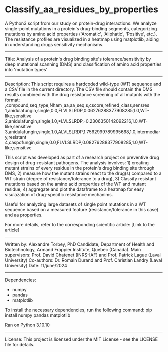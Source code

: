 # Classify_aa_residues_by_properties
A Python3 script from our study on protein-drug interactions. We analyze single-point mutations in a protein's drug-binding segments, categorizing mutations by amino acid properties ('Aromatic', 'Aliphatic', 'Positive', etc.). The resistance profiles are visualized in a heatmap using matplotlib, aiding in understanding drugs sensitivity mechanisms.


____________________________
Title:
Analysis of a protein's drug binding site's tolerance/sensitivity by deep mutational scanning (DMS) and classification of amino acid properties into 'mutation types'

____________________________
Description:
This script requires a hardcoded wild-type (WT) sequence and a CSV file in the current directory.
The CSV file should contain the DMS results combined with the drug resistance screening of all mutants with the format:
 ,compound,seq_type,Nham_aa,aa_seq,s,cscore,refined_class,sensres
1,anidulafungin,single,0.0,FLVLSLRDP,0.06276288377908285,1.0,WT-like,sensitive
2,anidulafungin,single,1.0,*LVLSLRDP,-0.2306350142092216,1.0,WT-like,sensitive
3,anidulafungin,single,1.0,ALVLSLRDP,1.7562999789995668,1.0,intermediary,resistant
4,caspofungin,single,0.0,FLVLSLRDP,0.08276288377908285,1.0,WT-like,sensitive

This script was developed as part of a research project on preventive drug design of drug-resistant pathogens. 
The analysis involves: 1) creating mutant strains of every residue in the protein's drug binding site through DMS, 
2) measure how the mutant strains react to the drug(s) compared to a WT strain (degree of resistance/tolerance to a drug), 
3) Classify resistant mutations based on the amino acid properties of the WT and mutant residue, 
4) aggregate and plot the dataframe to a heatmap for easy visulazation of drug-specific resistance mechanims.

Useful  for analyzing large datasets of single point mutations in a WT sequence based on a measured feature (resistance/tolerance in this case) and aa properties.

For more details, refer to the corresponding scientific article: [Link to the article]

____________________________
Written by: Alexandre Torbey, PhD Candidate, Department of Health and Biotechnology, Armand Frappier Institute, Quebec (Canada).
Main supervisors: Prof. David Chatenet (INRS-IAF) and Prof. Patrick Lague (Laval University)
Co-authors:  Dr. Romain Durand and Prof. Christian Landry (Laval University)
Date: 11/june/2024

____________________________
Dependencies:
- numpy
- pandas
- matplotlib

To install the necessary dependencies, run the following command:
pip install numpy pandas matplotlib

Ran on Python 3.10.10

____________________________
License:
This project is licensed under the MIT License - see the LICENSE file for details.
